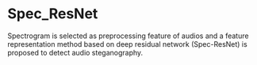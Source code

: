 # Spec_ResNet
Spectrogram is selected as preprocessing feature of audios and a feature representation method based on deep residual network (Spec-ResNet) is proposed to detect audio steganography.
